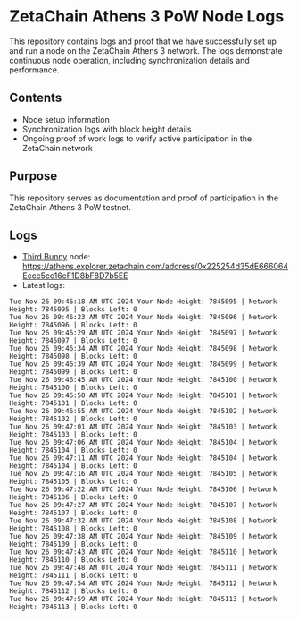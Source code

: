 # ZetaChain Athens 3 PoW Node Logs
This repository contains logs and proof that we have successfully set up and run a node on the ZetaChain Athens 3 network. The logs demonstrate continuous node operation, including synchronization details and performance.

## Contents
- Node setup information
- Synchronization logs with block height details
- Ongoing proof of work logs to verify active participation in the ZetaChain network

## Purpose
This repository serves as documentation and proof of participation in the ZetaChain Athens 3 PoW testnet.

## Logs

- [Third Bunny](https://thirdbunny.xyz/) node: https://athens.explorer.zetachain.com/address/0x225254d35dE666064Eccc5ce16eF1D8bF8D7b5EE
- Latest logs:
```
Tue Nov 26 09:46:18 AM UTC 2024 Your Node Height: 7845095 | Network Height: 7845095 | Blocks Left: 0
Tue Nov 26 09:46:23 AM UTC 2024 Your Node Height: 7845096 | Network Height: 7845096 | Blocks Left: 0
Tue Nov 26 09:46:29 AM UTC 2024 Your Node Height: 7845097 | Network Height: 7845097 | Blocks Left: 0
Tue Nov 26 09:46:34 AM UTC 2024 Your Node Height: 7845098 | Network Height: 7845098 | Blocks Left: 0
Tue Nov 26 09:46:39 AM UTC 2024 Your Node Height: 7845099 | Network Height: 7845099 | Blocks Left: 0
Tue Nov 26 09:46:45 AM UTC 2024 Your Node Height: 7845100 | Network Height: 7845100 | Blocks Left: 0
Tue Nov 26 09:46:50 AM UTC 2024 Your Node Height: 7845101 | Network Height: 7845101 | Blocks Left: 0
Tue Nov 26 09:46:55 AM UTC 2024 Your Node Height: 7845102 | Network Height: 7845102 | Blocks Left: 0
Tue Nov 26 09:47:01 AM UTC 2024 Your Node Height: 7845103 | Network Height: 7845103 | Blocks Left: 0
Tue Nov 26 09:47:06 AM UTC 2024 Your Node Height: 7845104 | Network Height: 7845104 | Blocks Left: 0
Tue Nov 26 09:47:11 AM UTC 2024 Your Node Height: 7845104 | Network Height: 7845104 | Blocks Left: 0
Tue Nov 26 09:47:16 AM UTC 2024 Your Node Height: 7845105 | Network Height: 7845105 | Blocks Left: 0
Tue Nov 26 09:47:22 AM UTC 2024 Your Node Height: 7845106 | Network Height: 7845106 | Blocks Left: 0
Tue Nov 26 09:47:27 AM UTC 2024 Your Node Height: 7845107 | Network Height: 7845107 | Blocks Left: 0
Tue Nov 26 09:47:32 AM UTC 2024 Your Node Height: 7845108 | Network Height: 7845108 | Blocks Left: 0
Tue Nov 26 09:47:38 AM UTC 2024 Your Node Height: 7845109 | Network Height: 7845109 | Blocks Left: 0
Tue Nov 26 09:47:43 AM UTC 2024 Your Node Height: 7845110 | Network Height: 7845110 | Blocks Left: 0
Tue Nov 26 09:47:48 AM UTC 2024 Your Node Height: 7845111 | Network Height: 7845111 | Blocks Left: 0
Tue Nov 26 09:47:54 AM UTC 2024 Your Node Height: 7845112 | Network Height: 7845112 | Blocks Left: 0
Tue Nov 26 09:47:59 AM UTC 2024 Your Node Height: 7845113 | Network Height: 7845113 | Blocks Left: 0
```
